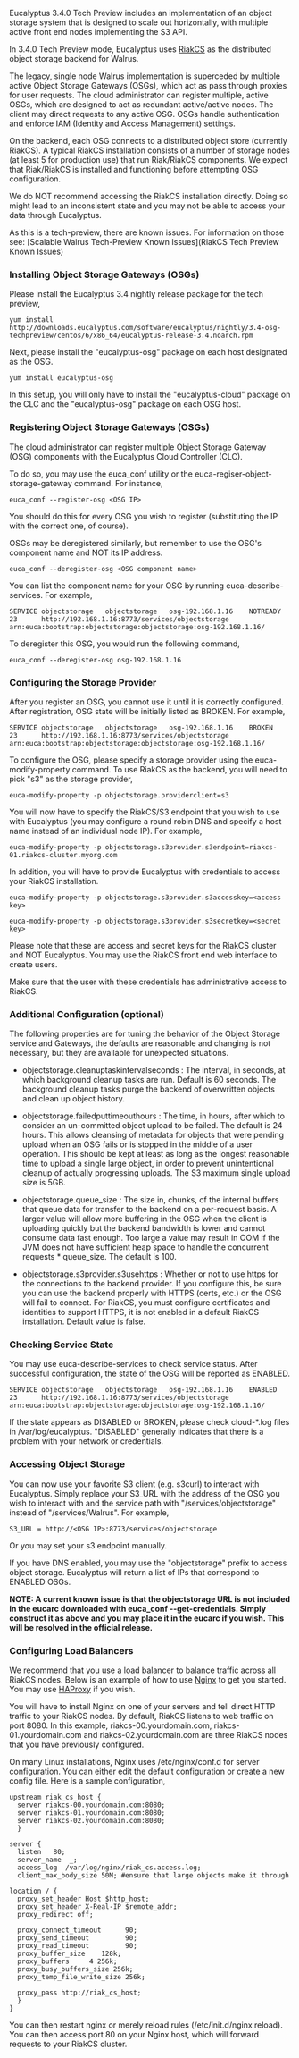 Eucalyptus 3.4.0 Tech Preview includes an implementation of an object storage system that is designed to scale out horizontally, with multiple active front end nodes implementing the S3 API.

In 3.4.0 Tech Preview mode, Eucalyptus uses [RiakCS](http://basho.com/riak-cloud-storage/) as the distributed object storage backend for Walrus.

The legacy, single node Walrus implementation is superceded by multiple active Object Storage Gateways (OSGs), which act as pass through proxies for user requests. The cloud administrator can register multiple, active OSGs, which are designed to act as redundant active/active nodes. The client may direct requests to any active OSG. OSGs handle authentication and enforce IAM (Identity and Access Management) settings.

On the backend, each OSG connects to a distributed object store (currently RiakCS). A typical RiakCS installation consists of a number of storage nodes (at least 5 for production use) that run Riak/RiakCS components. We expect that Riak/RiakCS is installed and functioning before attempting OSG configuration.

We do NOT recommend accessing the RiakCS installation directly. Doing so might lead to an inconsistent state and you may not be able to access your data through Eucalyptus.

As this is a tech-preview, there are known issues. For information on those see: [Scalable Walrus Tech-Preview Known Issues](RiakCS Tech Preview Known Issues)

### Installing Object Storage Gateways (OSGs) ###

Please install the Eucalyptus 3.4 nightly release package for the tech preview,

    yum install http://downloads.eucalyptus.com/software/eucalyptus/nightly/3.4-osg-techpreview/centos/6/x86_64/eucalyptus-release-3.4.noarch.rpm
Next, please install the "eucalyptus-osg" package on each host designated as the OSG.

    yum install eucalyptus-osg

In this setup, you will only have to install the "eucalyptus-cloud" package on the CLC and the "eucalyptus-osg" package on each OSG host.

### Registering Object Storage Gateways (OSGs)

The cloud administrator can register multiple Object Storage Gateway (OSG) components with the Eucalyptus Cloud Controller (CLC). 

To do so, you may use the euca_conf utility or the euca-regiser-object-storage-gateway command. For instance,

    euca_conf --register-osg <OSG IP>

You should do this for every OSG you wish to register (substituting the IP with the correct one, of course).

OSGs may be deregistered similarly, but remember to use the OSG's component name and NOT its IP address. 

    euca_conf --deregister-osg <OSG component name>

You can list the component name for your OSG by running euca-describe-services. For example,

    SERVICE	objectstorage  	objectstorage  	osg-192.168.1.16	NOTREADY  	23  	http://192.168.1.16:8773/services/objectstorage	arn:euca:bootstrap:objectstorage:objectstorage:osg-192.168.1.16/

To deregister this OSG, you would run the following command,

    euca_conf --deregister-osg osg-192.168.1.16

### Configuring the Storage Provider

After you register an OSG, you cannot use it until it is correctly configured. After registration, OSG state will be initially listed as BROKEN. For example,

    SERVICE	objectstorage  	objectstorage  	osg-192.168.1.16	BROKEN    	23  	http://192.168.1.16:8773/services/objectstorage	arn:euca:bootstrap:objectstorage:objectstorage:osg-192.168.1.16/

To configure the OSG, please specify a storage provider using the euca-modify-property command. To use RiakCS as the backend, you will need to pick "s3" as the storage provider,

    euca-modify-property -p objectstorage.providerclient=s3

You will now have to specify the RiakCS/S3 endpoint that you wish to use with Eucalyptus (you may configure a round robin DNS and specify a host name instead of an individual node IP). For example,

    euca-modify-property -p objectstorage.s3provider.s3endpoint=riakcs-01.riakcs-cluster.myorg.com

In addition, you will have to provide Eucalyptus with credentials to access your RiakCS installation.

    euca-modify-property -p objectstorage.s3provider.s3accesskey=<access key>

    euca-modify-property -p objectstorage.s3provider.s3secretkey=<secret key>

Please note that these are access and secret keys for the RiakCS cluster and NOT Eucalyptus. You may use the RiakCS front end web interface to create users.

Make sure that the user with these credentials has administrative access to RiakCS.

### Additional Configuration (optional)

The following properties are for tuning the behavior of the Object Storage service and Gateways, the defaults are reasonable and changing is not necessary, but they are available for unexpected situations.

* objectstorage.cleanuptaskintervalseconds : The interval, in seconds, at which background cleanup tasks are run. Default is 60 seconds. The background cleanup tasks purge the backend of overwritten objects and clean up object history.

* objectstorage.failedputtimeouthours : The time, in hours, after which to consider an un-committed object upload to be failed. The default is 24 hours. This allows cleansing of metadata for objects that were pending upload when an OSG fails or is stopped in the middle of a user operation. This should be kept at least as long as the longest reasonable time to upload a single large object, in order to prevent unintentional cleanup of actually progressing uploads. The S3 maximum single upload size is 5GB.

* objectstorage.queue_size : The size in, chunks, of the internal buffers that queue data for transfer to the backend on a per-request basis. A larger value will allow more buffering in the OSG when the client is uploading quickly but the backend bandwidth is lower and cannot consume data fast enough. Too large a value may result in OOM if the JVM does not have sufficient heap space to handle the concurrent requests * queue_size. The default is 100.

* objectstorage.s3provider.s3usehttps : Whether or not to use https for the connections to the backend provider. If you configure this, be sure you can use the backend properly with HTTPS (certs, etc.) or the OSG will fail to connect. For RiakCS, you must configure certificates and identities to support HTTPS, it is not enabled in a default RiakCS installation. Default value is false.

### Checking Service State

You may use euca-describe-services to check service status. After successful configuration, the state of the OSG will be reported as ENABLED.

    SERVICE	objectstorage  	objectstorage  	osg-192.168.1.16	ENABLED    	23  	http://192.168.1.16:8773/services/objectstorage	arn:euca:bootstrap:objectstorage:objectstorage:osg-192.168.1.16/

If the state appears as DISABLED or BROKEN, please check cloud-*.log files in /var/log/eucalyptus. "DISABLED" generally indicates that there is a problem with your network or credentials.

### Accessing Object Storage

You can now use your favorite S3 client (e.g. s3curl) to interact with Eucalyptus. Simply replace your S3_URL with the address of the OSG you wish to interact with and the service path with "/services/objectstorage" instead of "/services/Walrus". For example,

    S3_URL = http://<OSG IP>:8773/services/objectstorage

Or you may set your s3 endpoint manually.

If you have DNS enabled, you may use the "objectstorage" prefix to access object storage. Eucalyptus will return a list of IPs that correspond to ENABLED OSGs.

**NOTE: A current known issue is that the objectstorage URL is not included in the eucarc downloaded with euca_conf --get-credentials. Simply construct it as above and you may place it in the eucarc if you wish. This will be resolved in the official release.** 

### Configuring Load Balancers

We recommend that you use a load balancer to balance traffic across all RiakCS nodes. Below is an example of how to use [Nginx](http://wiki.nginx.org/Main) to get you started. You may use [HAProxy](http://haproxy.1wt.eu/) if you wish.

You will have to install Nginx on one of your servers and tell direct HTTP traffic to your RiakCS nodes. By default, RiakCS listens to web traffic on port 8080. In this example, riakcs-00.yourdomain.com, riakcs-01.yourdomain.com and riakcs-02.yourdomain.com are three RiakCS nodes that you have previously configured.

On many Linux installations, Nginx uses /etc/nginx/conf.d for server configuration. You can either edit the default configuration or create a new config file. Here is a sample configuration,

    upstream riak_cs_host {
      server riakcs-00.yourdomain.com:8080;
      server riakcs-01.yourdomain.com:8080;
      server riakcs-02.yourdomain.com:8080;
      }

    server {
      listen   80;
      server_name  _;
      access_log  /var/log/nginx/riak_cs.access.log;
      client_max_body_size 50M; #ensure that large objects make it through

    location / {
      proxy_set_header Host $http_host;
      proxy_set_header X-Real-IP $remote_addr;
      proxy_redirect off;

      proxy_connect_timeout      90;
      proxy_send_timeout         90;
      proxy_read_timeout         90;
      proxy_buffer_size    128k;
      proxy_buffers     4 256k;
      proxy_busy_buffers_size 256k;
      proxy_temp_file_write_size 256k;

      proxy_pass http://riak_cs_host;
      }
    }

You can then restart nginx or merely reload rules (/etc/init.d/nginx reload). You can then access port 80 on your Nginx host, which will forward requests to your RiakCS cluster.


